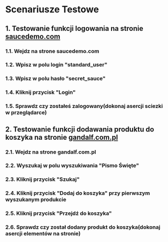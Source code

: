 Scenariusze Testowe
===================
## 1. Testowanie funkcji logowania na stronie [saucedemo.com](https://www.saucedemo.com/)

### 1.1. Wejdz na strone saucedemo.com
### 1.2. Wpisz w polu login "standard_user"
### 1.3. Wpisz w polu hasło "secret_sauce"
### 1.4. Kliknij przycisk "Login"
### 1.5. Sprawdz czy zostałeś zalogowany(dokonaj asercji sciezki w przeglądarce)

## 2. Testowanie funkcji dodawania produktu do koszyka na stronie [gandalf.com.pl](https://www.gandalf.com.pl)
### 2.1. Wejdz na strone gandalf.com.pl
### 2.2. Wyszukaj w polu wyszukiwania "Pismo Święte"
### 2.3. Kliknij przycisk "Szukaj"
### 2.4. Kliknij przycisk "Dodaj do koszyka" przy pierwszym wyszukanym produkcie
### 2.5. Kliknij przycisk "Przejdź do koszyka"
### 2.6. Sprawdz czy został dodany produkt do koszyka(dokonaj asercji elementów na stronie)